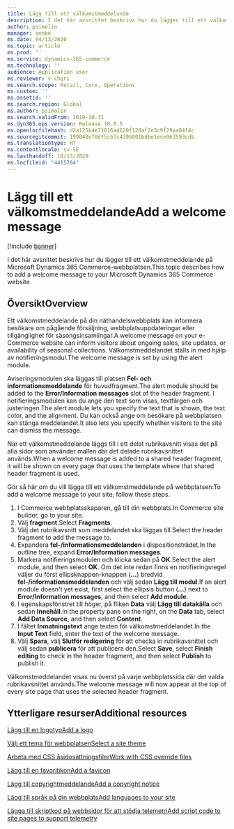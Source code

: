 ```yaml
---
title: Lägg till ett välkomstmeddelande
description: I det här avsnittet beskrivs hur du lägger till ett välkomstmeddelande på Microsoft Dynamics 365 Commerce-webbplatsen.
author: psimolin
manager: annbe
ms.date: 04/13/2020
ms.topic: article
ms.prod: ''
ms.service: dynamics-365-commerce
ms.technology: ''
audience: Application user
ms.reviewer: v-chgri
ms.search.scope: Retail, Core, Operations
ms.custom: ''
ms.assetid: ''
ms.search.region: Global
ms.author: psimolin
ms.search.validFrom: 2019-10-31
ms.dyn365.ops.version: Release 10.0.5
ms.openlocfilehash: d2a125b4e71016ad620f128af2e3c9f29aa04f4c
ms.sourcegitcommit: 199848e78df5cb7c439b001bdbe1ece963593cdb
ms.translationtype: HT
ms.contentlocale: sv-SE
ms.lasthandoff: 10/13/2020
ms.locfileid: "4415784"
---
```

# <a name="add-a-welcome-message"></a><span data-ttu-id="26779-103">Lägg till ett välkomstmeddelande</span><span class="sxs-lookup"><span data-stu-id="26779-103">Add a welcome message</span></span>


[!include [banner](includes/banner.md)]

<span data-ttu-id="26779-104">I det här avsnittet beskrivs hur du lägger till ett välkomstmeddelande på Microsoft Dynamics 365 Commerce-webbplatsen.</span><span class="sxs-lookup"><span data-stu-id="26779-104">This topic describes how to add a welcome message to your Microsoft Dynamics 365 Commerce website.</span></span>

## <a name="overview"></a><span data-ttu-id="26779-105">Översikt</span><span class="sxs-lookup"><span data-stu-id="26779-105">Overview</span></span>

<span data-ttu-id="26779-106">Ett välkomstmeddelande på din näthandelswebbplats kan informera besökare om pågående försäljning, webbplatsuppdateringar eller tillgänglighet för säsongsinsamlingar.</span><span class="sxs-lookup"><span data-stu-id="26779-106">A welcome message on your e-Commerce website can inform visitors about ongoing sales, site updates, or availability of seasonal collections.</span></span> <span data-ttu-id="26779-107">Välkomstmeddelandet ställs in med hjälp av notifieringsmodul.</span><span class="sxs-lookup"><span data-stu-id="26779-107">The welcome message is set by using the alert module.</span></span>

<span data-ttu-id="26779-108">Aviseringsmodulen ska läggas till platsen **Fel- och informationsmeddelande** för huvudfragment.</span><span class="sxs-lookup"><span data-stu-id="26779-108">The alert module should be added to the **Error/Information messages** slot of the header fragment.</span></span> <span data-ttu-id="26779-109">I notifieringsmodulen kan du ange den text som visas, textfärgen och justeringen.</span><span class="sxs-lookup"><span data-stu-id="26779-109">The alert module lets you specify the text that is shown, the text color, and the alignment.</span></span> <span data-ttu-id="26779-110">Du kan också ange om besökare på webbplatsen kan stänga meddelandet.</span><span class="sxs-lookup"><span data-stu-id="26779-110">It also lets you specify whether visitors to the site can dismiss the message.</span></span>

<span data-ttu-id="26779-111">När ett välkomstmeddelande läggs till i ett delat rubrikavsnitt visas det på alla sidor som använder mallen där det delade rubrikavsnittet används.</span><span class="sxs-lookup"><span data-stu-id="26779-111">When a welcome message is added to a shared header fragment, it will be shown on every page that uses the template where that shared header fragment is used.</span></span>

<span data-ttu-id="26779-112">Gör så här om du vill lägga till ett välkomstmeddelande på webbplatsen:</span><span class="sxs-lookup"><span data-stu-id="26779-112">To add a welcome message to your site, follow these steps.</span></span>

1. <span data-ttu-id="26779-113">I Commerce webbplatsskaparen, gå till din webbplats.</span><span class="sxs-lookup"><span data-stu-id="26779-113">In Commerce site builder, go to your site.</span></span>
1. <span data-ttu-id="26779-114">Välj **fragment**.</span><span class="sxs-lookup"><span data-stu-id="26779-114">Select **Fragments**.</span></span>
1. <span data-ttu-id="26779-115">Välj det rubrikavsnitt som meddelandet ska läggas till.</span><span class="sxs-lookup"><span data-stu-id="26779-115">Select the header fragment to add the message to.</span></span>
1. <span data-ttu-id="26779-116">Expandera **fel-/informationsmeddelanden** i dispositionsträdet.</span><span class="sxs-lookup"><span data-stu-id="26779-116">In the outline tree, expand **Error/Information messages**.</span></span>
1. <span data-ttu-id="26779-117">Markera notifieringsmodulen och klicka sedan på **OK**.</span><span class="sxs-lookup"><span data-stu-id="26779-117">Select the alert module, and then select **OK**.</span></span> <span data-ttu-id="26779-118">Om det inte redan finns en notifieringsregel väljer du först ellipsknappen-knappen (**...**) bredvid **fel-/informationsmeddelanden** och välj sedan **Lägg till modul**.</span><span class="sxs-lookup"><span data-stu-id="26779-118">If an alert module doesn't yet exist, first select the ellipsis button (**...**) next to **Error/Information messages**, and then select **Add module**.</span></span>
1. <span data-ttu-id="26779-119">I egenskapsfönstret till höger, på fliken **Data** välj **Lägg till datakälla** och sedan **Innehåll**.</span><span class="sxs-lookup"><span data-stu-id="26779-119">In the property pane on the right, on the **Data** tab, select **Add Data Source**, and then select **Content**.</span></span>
1. <span data-ttu-id="26779-120">I fältet **Inmatningstext** ange texten för välkomstmeddelandet.</span><span class="sxs-lookup"><span data-stu-id="26779-120">In the **Input Text** field, enter the text of the welcome message.</span></span>
1. <span data-ttu-id="26779-121">Välj **Spara**, välj **Slutför redigering** för att checka in rubrikavsnittet och välj sedan **publicera** för att publicera den.</span><span class="sxs-lookup"><span data-stu-id="26779-121">Select **Save**, select **Finish editing** to check in the header fragment, and then select **Publish** to publish it.</span></span> 

<span data-ttu-id="26779-122">Välkomstmeddelandet visas nu överst på varje webbplatssida där det valda rubrikavsnittet används.</span><span class="sxs-lookup"><span data-stu-id="26779-122">The welcome message will now appear at the top of every site page that uses the selected header fragment.</span></span>

## <a name="additional-resources"></a><span data-ttu-id="26779-123">Ytterligare resurser</span><span class="sxs-lookup"><span data-stu-id="26779-123">Additional resources</span></span>

[<span data-ttu-id="26779-124">Lägg till en logotyp</span><span class="sxs-lookup"><span data-stu-id="26779-124">Add a logo</span></span>](add-logo.md)

[<span data-ttu-id="26779-125">Välj ett tema för webbplatsen</span><span class="sxs-lookup"><span data-stu-id="26779-125">Select a site theme</span></span>](select-site-theme.md)

[<span data-ttu-id="26779-126">Arbeta med CSS åsidosättningsfiler</span><span class="sxs-lookup"><span data-stu-id="26779-126">Work with CSS override files</span></span>](css-override-files.md)

[<span data-ttu-id="26779-127">Lägg till en favoritikon</span><span class="sxs-lookup"><span data-stu-id="26779-127">Add a favicon</span></span>](add-favicon.md)

[<span data-ttu-id="26779-128">Lägg till copyrightmeddelande</span><span class="sxs-lookup"><span data-stu-id="26779-128">Add a copyright notice</span></span>](add-copyright-notice.md)

[<span data-ttu-id="26779-129">Lägg till språk på din webbplats</span><span class="sxs-lookup"><span data-stu-id="26779-129">Add languages to your site</span></span>](add-languages-to-site.md)

[<span data-ttu-id="26779-130">Lägga till skriptkod på webbsidor för att stödja telemetri</span><span class="sxs-lookup"><span data-stu-id="26779-130">Add script code to site pages to support telemetry</span></span>](add-telemetry.md)

